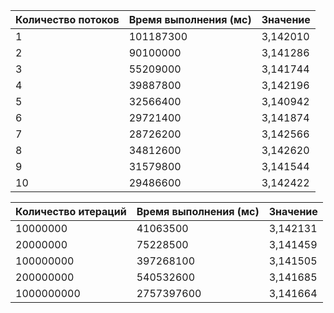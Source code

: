 | Количество потоков | Время выполнения (мс) | Значение |
|-|-|-|
| 1 | 101187300 | 3,142010 |
| 2 | 90100000 | 3,141286 |
| 3 | 55209000 | 3,141744 |
| 4 | 39887800 | 3,142196 |
| 5 | 32566400 | 3,140942 |
| 6 | 29721400 | 3,141874 |
| 7 | 28726200 | 3,142566 |
| 8 | 34812600 | 3,142620 |
| 9 | 31579800 | 3,141544 |
| 10 | 29486600 | 3,142422 |

| Количество итераций | Время выполнения (мс) | Значение |
|-|-|-|
| 10000000 | 41063500 | 3,142131 |
| 20000000 | 75228500 | 3,141459 |
| 100000000 | 397268100 | 3,141505 |
| 200000000 | 540532600 | 3,141685 |
| 1000000000 | 2757397600 | 3,141664 |
